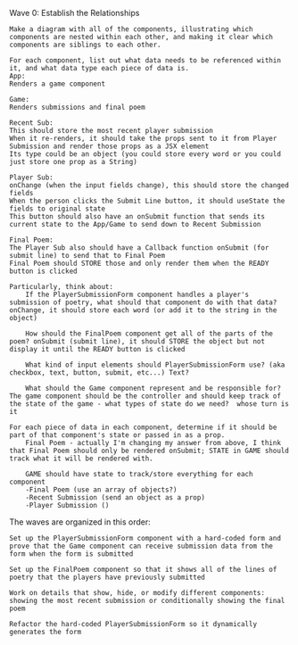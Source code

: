 Wave 0: Establish the Relationships

    Make a diagram with all of the components, illustrating which components are nested within each other, and making it clear which components are siblings to each other.

    For each component, list out what data needs to be referenced within it, and what data type each piece of data is. 
    App:  
    Renders a game component

    Game:  
    Renders submissions and final poem

    Recent Sub:  
    This should store the most recent player submission
    When it re-renders, it should take the props sent to it from Player Submission and render those props as a JSX element
    Its type could be an object (you could store every word or you could just store one prop as a String)

    Player Sub:  
    onChange (when the input fields change), this should store the changed fields
    When the person clicks the Submit Line button, it should useState the fields to original state
    This button should also have an onSubmit function that sends its current state to the App/Game to send down to Recent Submission
    
    Final Poem:  
    The Player Sub also should have a Callback function onSubmit (for submit line) to send that to Final Poem
    Final Poem should STORE those and only render them when the READY button is clicked
    
    Particularly, think about:
        If the PlayerSubmissionForm component handles a player's submission of poetry, what should that component do with that data?  onChange, it should store each word (or add it to the string in the object) 

        How should the FinalPoem component get all of the parts of the poem? onSubmit (submit line), it should STORE the object but not display it until the READY button is clicked 

        What kind of input elements should PlayerSubmissionForm use? (aka checkbox, text, button, submit, etc...) Text?

        What should the Game component represent and be responsible for?  The game component should be the controller and should keep track of the state of the game - what types of state do we need?  whose turn is it

    For each piece of data in each component, determine if it should be part of that component's state or passed in as a prop.
        Final Poem - actually I'm changing my answer from above, I think that Final Poem should only be rendered onSubmit; STATE in GAME should track what it will be rendered with.

        GAME should have state to track/store everything for each component
        -Final Poem (use an array of objects?)
        -Recent Submission (send an object as a prop)
        -Player Submission ()

The waves are organized in this order:

    Set up the PlayerSubmissionForm component with a hard-coded form and prove that the Game component can receive submission data from the form when the form is submitted

    Set up the FinalPoem component so that it shows all of the lines of poetry that the players have previously submitted

    Work on details that show, hide, or modify different components: showing the most recent submission or conditionally showing the final poem
    
    Refactor the hard-coded PlayerSubmissionForm so it dynamically generates the form
